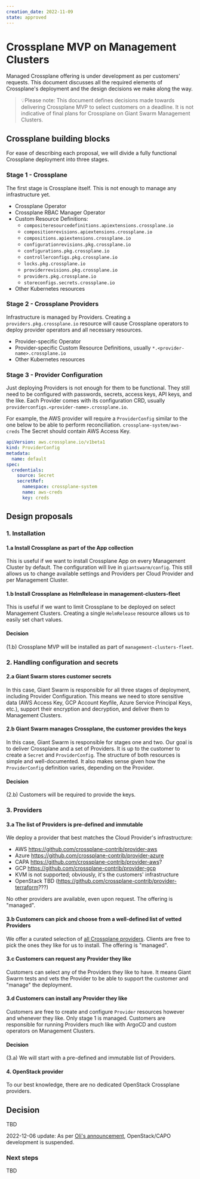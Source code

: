 ```yaml
---
creation_date: 2022-11-09
state: approved
---
```


# Crossplane MVP on Management Clusters

Managed Crossplane offering is under development as per customers' requests.
This document discusses all the required elements of Crossplane's deployment
and the design decisions we make along the way.

> 💡Please note: This document defines decisions made towards delivering
  Crossplane MVP to select customers on a deadline. It is not indicative of
  final plans for Crossplane on Giant Swarm Management Clusters.

## Crossplane building blocks

For ease of describing each proposal, we will divide a fully functional
Crossplane deployment into three stages.

### Stage 1 - Crossplane

The first stage is Crossplane itself. This is not enough to manage any
infrastructure yet.

- Crossplane Operator
- Crossplane RBAC Manager Operator
- Custom Resource Definitions:
  - `compositeresourcedefinitions.apiextensions.crossplane.io`
  - `compositionrevisions.apiextensions.crossplane.io`
  - `compositions.apiextensions.crossplane.io`
  - `configurationrevisions.pkg.crossplane.io`
  - `configurations.pkg.crossplane.io`
  - `controllerconfigs.pkg.crossplane.io`
  - `locks.pkg.crossplane.io`
  - `providerrevisions.pkg.crossplane.io`
  - `providers.pkg.crossplane.io`
  - `storeconfigs.secrets.crossplane.io`
- Other Kubernetes resources

### Stage 2 - Crossplane Providers

Infrastructure is managed by Providers. Creating a
`providers.pkg.crossplane.io` resource will cause Crossplane operators to
deploy provider operators and all necessary resources.

- Provider-specific Operator
- Provider-specific Custom Resource Definitions, usually
`*.<provider-name>.crossplane.io`
- Other Kubernetes resources

### Stage 3 - Provider Configuration

Just deploying Providers is not enough for them to be functional. They still
need to be configured with passwords, secrets, access keys, API keys, and the
like. Each Provider comes with its configuration CRD, usually
`providerconfigs.<provider-name>.crossplane.io`.

For example, the AWS provider will require a `ProviderConfig` similar to the
one below to be able to perform reconciliation. `crossplane-system/aws-creds`
The Secret should contain AWS Access Key.

```yaml
apiVersion: aws.crossplane.io/v1beta1
kind: ProviderConfig
metadata:
  name: default
spec:
  credentials:
    source: Secret
    secretRef:
      namespace: crossplane-system
      name: aws-creds
      key: creds
```

## Design proposals

### 1. Installation

#### 1.a Install Crossplane as part of the App collection

This is useful if we want to install Crossplane App on every Management Cluster
by default. The configuration will live in `giantswarm/config`. This still
allows us to change available settings and Providers per Cloud Provider and per
Management Cluster.

#### 1.b Install Crossplane as HelmRelease in management-clusters-fleet

This is useful if we want to limit Crossplane to be deployed on select
Management Clusters. Creating a single `HelmRelease` resource allows us to
easily set chart values.

#### Decision

(1.b) Crossplane MVP will be installed as part of `management-clusters-fleet`.

### 2. Handling configuration and secrets

#### 2.a Giant Swarm stores customer secrets

In this case, Giant Swarm is responsible for all three stages of deployment,
including Provider Configuration. This means we need to store sensitive data
(AWS Access Key, GCP Account Keyfile, Azure Service Principal Keys, etc.),
support their encryption and decryption, and deliver them to Management
Clusters.

#### 2.b Giant Swarm manages Crossplane, the customer provides the keys

In this case, Giant Swarm is responsible for stages one and two. Our goal is to
deliver Crossplane and a set of Providers. It is up to the customer to create a
`Secret` and `ProviderConfig`. The structure of both resources is simple and
well-documented. It also makes sense given how the `ProviderConfig` definition
varies, depending on the Provider.

#### Decision

(2.b) Customers will be required to provide the keys.

### 3. Providers

#### 3.a The list of Providers is pre-defined and immutable

We deploy a provider that best matches the Cloud Provider's infrastructure:
- AWS <https://github.com/crossplane-contrib/provider-aws>
- Azure <https://github.com/crossplane-contrib/provider-azure>
- CAPA <https://github.com/crossplane-contrib/provider-aws>?
- GCP <https://github.com/crossplane-contrib/provider-gcp>
- KVM is not supported; obviously, it's the customers' infrastructure
- OpenStack TBD (<https://github.com/crossplane-contrib/provider-terraform>???)

No other providers are available, even upon request. The offering is "managed".

#### 3.b Customers can pick and choose from a well-defined list of vetted Providers

We offer a curated selection of [all Crossplane
providers](https://github.com/orgs/crossplane-contrib/repositories). Clients
are free to pick the ones they like for us to install. The offering is "managed".

#### 3.c Customers can request any Provider they like

Customers can select any of the Providers they like to have. It means
Giant Swarm tests and vets the Provider to be able to support the customer and
"manage" the deployment.

#### 3.d Customers can install any Provider they like

Customers are free to create and configure `Provider` resources however and
whenever they like. Only stage 1 is managed. Customers are responsible for
running Providers much like with ArgoCD and custom operators on Management
Clusters.

#### Decision

(3.a) We will start with a pre-defined and immutable list of Providers.

#### 4. OpenStack provider

To our best knowledge, there are no dedicated OpenStack Crossplane providers.

## Decision

TBD

2022-12-06 update: As per [Oli's announcement](https://gigantic.slack.com/archives/CNHMVT6LW/p1670335252163369), OpenStack/CAPO development is suspended.

### Next steps

TBD
